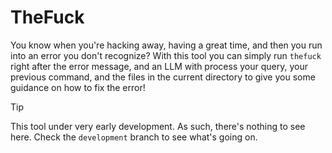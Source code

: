 # TheFuck

You know when you're hacking away, having a great time, and then you run into an error you don't recognize? With this tool you can simply run `thefuck` right after the error message, and an LLM with process your query, your previous command, and the files in the current directory to give you some guidance on how to fix the error!

> [!TIP]
> This tool under very early development. As such, there's nothing to see here. Check the `development` branch to see what's going on.
